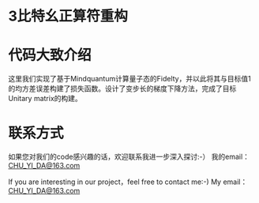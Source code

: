 # 3比特幺正算符重构

# 代码大致介绍
这里我们实现了基于Mindquantum计算量子态的Fidelty，并以此将其与目标值1的均方差误差构建了损失函数。设计了变步长的梯度下降方法，完成了目标Unitary matrix的构建。

# 联系方式
如果您对我们的code感兴趣的话，欢迎联系我进一步深入探讨:-）
我的email：CHU_YI_DA@163.com

If you are interesting in our project，feel free to contact me:-)
My email：CHU_YI_DA@163.com